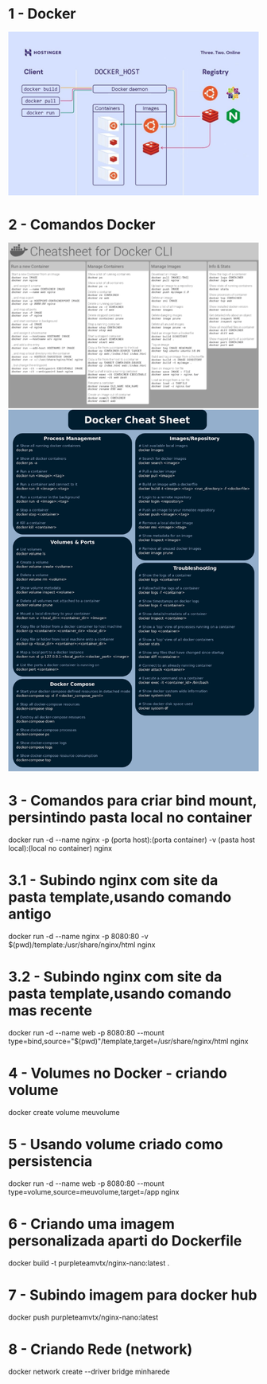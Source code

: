# 1 - Docker
![Alt text](image.png)

# 2 - Comandos Docker
![Alt text](image-1.png)
![Alt text](image-2.png)

# 3 - Comandos para criar bind mount, persintindo pasta local no container
docker run -d --name nginx -p (porta host):(porta container) -v (pasta host local):(local no container) nginx

# 3.1 - Subindo nginx com site da pasta template,usando comando antigo
docker run -d --name nginx -p 8080:80 -v $(pwd)/template:/usr/share/nginx/html nginx

# 3.2 - Subindo nginx com site da pasta template,usando comando mas recente
docker run -d --name web -p 8080:80 --mount type=bind,source="$(pwd)"/template,target=/usr/share/nginx/html nginx

# 4 - Volumes no Docker - criando volume
docker create volume meuvolume

# 5 - Usando volume criado como persistencia
docker run -d --name web -p 8080:80 --mount type=volume,source=meuvolume,target=/app nginx

# 6 - Criando uma imagem personalizada aparti do Dockerfile
docker build -t purpleteamvtx/nginx-nano:latest .

# 7 - Subindo imagem para docker hub
docker push purpleteamvtx/nginx-nano:latest

# 8 - Criando Rede (network)
docker network create --driver bridge minharede

